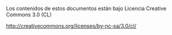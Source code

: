 Los contenidos de estos documentos están bajo Licencia Creative Commons 3.0 (CL)

http://creativecommons.org/licenses/by-nc-sa/3.0/cl/

